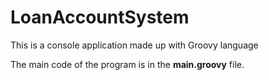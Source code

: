 # LoanAccountSystem
 This is a console application made up with Groovy language

The main code of the program is in the **main.groovy** file.
